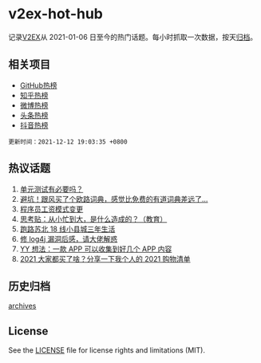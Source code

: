 # v2ex-hot-hub

 记录[V2EX](https://www.v2ex.com/)从 2021-01-06 日至今的热门话题。每小时抓取一次数据，按天[归档](archives)。
 
 ## 相关项目

- [GitHub热榜](https://github.com/snaildev/github-hot-hub)
- [知乎热榜](https://github.com/snaildev/zhihu-hot-hub)
- [微博热榜](https://github.com/snaildev/weibo-hot-hub)
- [头条热榜](https://github.com/snaildev/toutiao-hot-hub)
- [抖音热榜](https://github.com/snaildev/douyin-hot-hub)


 `更新时间：2021-12-12 19:03:35 +0800`

## 热议话题

1. [单元测试有必要吗？](https://www.v2ex.com/t/821608)
1. [避坑！跟风买了个欧路词典，感觉比免费的有道词典差远了...](https://www.v2ex.com/t/821603)
1. [程序员工资模式变更](https://www.v2ex.com/t/821610)
1. [思考贴：从小忙到大，是什么造成的？（教育）](https://www.v2ex.com/t/821597)
1. [跑路苏北 18 线小县城三年生活](https://www.v2ex.com/t/821635)
1. [修 log4j 漏洞后感，请大佬解惑](https://www.v2ex.com/t/821572)
1. [YY 想法：一款 APP 可以收集到好几个 APP 内容](https://www.v2ex.com/t/821632)
1. [2021 大家都买了啥？分享一下我个人的 2021 购物清单](https://www.v2ex.com/t/821562)

## 历史归档

[archives](archives)

## License

See the [LICENSE](LICENSE) file for license rights and limitations (MIT).
